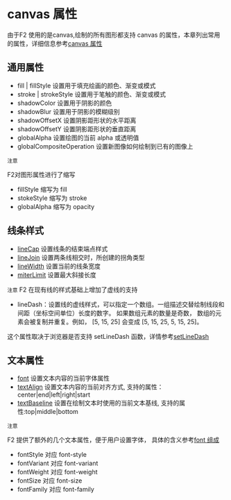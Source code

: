 <!--
index: 5
title: 图形属性
-->

# canvas 属性

由于F2 使用的是canvas,绘制的所有图形都支持 canvas 的属性，本章列出常用的属性，详细信息参考[canvas 属性](http://www.w3school.com.cn/tags/html_ref_canvas.asp)

## 通用属性

* fill | fillStyle 设置用于填充绘画的颜色、渐变或模式
* stroke | strokeStyle 设置用于笔触的颜色、渐变或模式
* shadowColor 设置用于阴影的颜色
* shadowBlur  设置用于阴影的模糊级别
* shadowOffsetX 设置阴影距形状的水平距离
* shadowOffsetY 设置阴影距形状的垂直距离
* globalAlpha 设置绘图的当前 alpha 或透明值
* globalCompositeOperation  设置新图像如何绘制到已有的图像上

`注意`

F2对图形属性进行了缩写

* fillStyle 缩写为 fill
* stokeStyle 缩写为 stroke
* globalAlpha 缩写为 opacity

## 线条样式

* [lineCap](http://www.w3school.com.cn/tags/canvas_linecap.asp) 设置线条的结束端点样式
* [lineJoin](http://www.w3school.com.cn/tags/canvas_linejoin.asp)  设置两条线相交时，所创建的拐角类型
* [lineWidth](http://www.w3school.com.cn/tags/canvas_linewidth.asp) 设置当前的线条宽度
* [miterLimit](http://www.w3school.com.cn/tags/canvas_miterlimit.asp)  设置最大斜接长度

`注意`
F2 在现有线的样式基础上增加了虚线的支持

* lineDash：设置线的虚线样式，可以指定一个数组。一组描述交替绘制线段和间距（坐标空间单位）长度的数字。 如果数组元素的数量是奇数， 数组的元素会被复制并重复。例如， [5, 15, 25] 会变成 [5, 15, 25, 5, 15, 25]。

这个属性取决于浏览器是否支持 setLineDash 函数，详情参考[setLineDash](https://developer.mozilla.org/en-US/docs/Web/API/CanvasRenderingContext2D/setLineDash)

## 文本属性

* [font](http://www.w3school.com.cn/tags/canvas_font.asp)  设置文本内容的当前字体属性
* [textAlign](http://www.w3school.com.cn/tags/canvas_textalign.asp) 设置文本内容的当前对齐方式, 支持的属性：center|end|left|right|start
* [textBaseline](http://www.w3school.com.cn/tags/canvas_textbaseline.asp)  设置在绘制文本时使用的当前文本基线, 支持的属性:top|middle|bottom

`注意`

F2 提供了额外的几个文本属性，便于用户设置字体， 具体的含义参考[font 组成](http://www.w3school.com.cn/tags/canvas_font.asp)

* fontStyle 对应 font-style
* fontVariant 对应 font-variant
* fontWeight 对应 font-weight
* fontSize 对应 font-size
* fontFamily 对应 font-family
